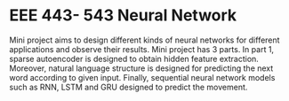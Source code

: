 <h1>EEE 443- 543 Neural Network </h1>

Mini project aims to design different kinds of neural networks for different applications
and observe their results. Mini project has 3 parts. In part 1, sparse autoencoder is designed to
obtain hidden feature extraction. Moreover, natural language structure is designed for predicting
the next word according to given input. Finally, sequential neural network models such as RNN,
LSTM and GRU designed to predict the movement.
